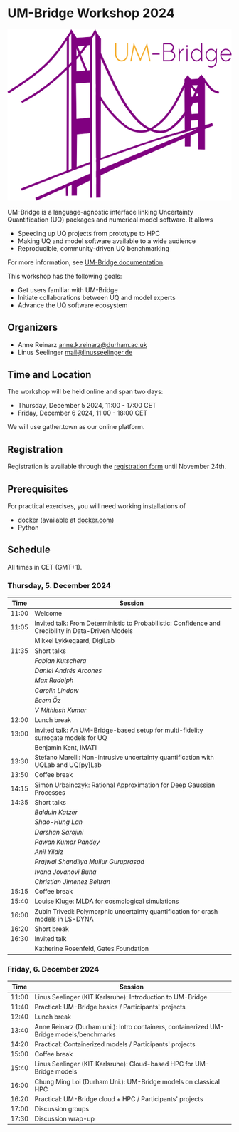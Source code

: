 # UM-Bridge Workshop 2024

![UM-Bridge logo](/UM-bridge.png)

UM-Bridge is a language-agnostic interface linking Uncertainty Quantification (UQ) packages and numerical model software. It allows

* Speeding up UQ projects from prototype to HPC
* Making UQ and model software available to a wide audience
* Reproducible, community-driven UQ benchmarking

For more information, see [UM-Bridge documentation](https://um-bridge-benchmarks.readthedocs.io/en/docs/).

This workshop has the following goals:

* Get users familiar with UM-Bridge
* Initiate collaborations between UQ and model experts
* Advance the UQ software ecosystem

## Organizers

* Anne Reinarz [anne.k.reinarz@durham.ac.uk](mailto:anne.k.reinarz@durham.ac.uk)
* Linus Seelinger [mail@linusseelinger.de](mailto:mail@linusseelinger.de)

## Time and Location

The workshop will be held online and span two days:
* Thursday, December 5 2024, 11:00 - 17:00 CET
* Friday, December 6 2024, 11:00 - 18:00 CET

We will use gather.town as our online platform.

## Registration

Registration is available through the [registration form](https://forms.gle/9bri2gH6jJX4RCUQ6) until November 24th.

## Prerequisites

For practical exercises, you will need working installations of
* docker (available at [docker.com](https://www.docker.com/))
* Python

## Schedule

All times in CET (GMT+1).

### Thursday, 5. December 2024

| Time | Session |
| --- | --- |
| 11:00 | Welcome |
| 11:05 | Invited talk: From Deterministic to Probabilistic: Confidence and Credibility in Data-Driven Models  |
|       | Mikkel Lykkegaard, DigiLab |
| 11:35 | Short talks |
|  | *Fabian Kutschera* |
|  | *Daniel Andrés Arcones* |
|  | *Max Rudolph* |
|  | *Carolin Lindow* |
|  | *Ecem Öz* |
|  | *V Mithlesh Kumar* |
| 12:00 | Lunch break |
| 13:00 | Invited talk: An UM-Bridge-based setup for multi-fidelity surrogate models for UQ  |
|       | Benjamin Kent, IMATI |
| 13:30 | Stefano Marelli: Non-intrusive uncertainty quantification with UQLab and UQ[py]Lab |
| 13:50 | Coffee break |
| 14:15 | Simon Urbainczyk: Rational Approximation for Deep Gaussian Processes |
| 14:35 | Short talks | 
|  | *Balduin Katzer* |
|  | *Shao-Hung Lan* |
|  | *Darshan Sarojini* |
|  | *Pawan Kumar Pandey* |
|  | *Anil Yildiz* |
|  | *Prajwal Shandilya Mullur Guruprasad* |
|  | *Ivana Jovanovi Buha* |
|  | *Christian Jimenez Beltran* |
| 15:15 | Coffee break |
| 15:40 | Louise Kluge: MLDA for cosmological simulations |
| 16:00 | Zubin Trivedi: Polymorphic uncertainty quantification for crash models in LS-DYNA |
| 16:20 | Short break |
| 16:30 | Invited talk  |
|       | Katherine Rosenfeld, Gates Foundation |

### Friday, 6. December 2024

| Time | Session |
| --- | --- |
| 11:00 | Linus Seelinger (KIT Karlsruhe): Introduction to UM-Bridge |
| 11:40 | Practical: UM-Bridge basics / Participants' projects |
| 12:40 | Lunch break |
| 13:40 | Anne Reinarz (Durham uni.): Intro containers, containerized UM-Bridge models/benchmarks |
| 14:20 | Practical: Containerized models / Participants' projects |
| 15:00 | Coffee break |
| 15:40 | Linus Seelinger (KIT Karlsruhe): Cloud-based HPC for UM-Bridge models |
| 16:00 | Chung Ming Loi (Durham Uni.): UM-Bridge models on classical HPC |
| 16:20 | Practical: UM-Bridge cloud + HPC / Participants' projects |
| 17:00 | Discussion groups |
| 17:30 | Discussion wrap-up |
